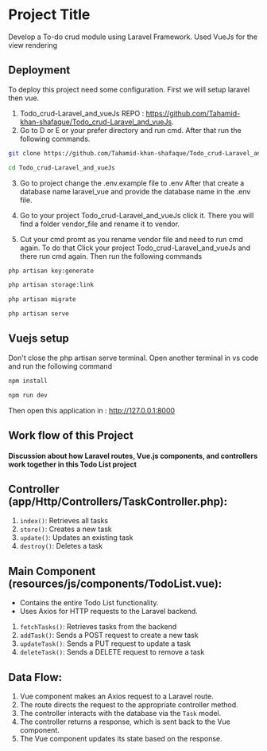 
# Project Title

Develop a To-do crud module using Laravel Framework. Used VueJs for the view rendering 


## Deployment

To deploy this project need some configuration. First we will setup laravel then vue.

1.  Todo_crud-Laravel_and_vueJs REPO : https://github.com/Tahamid-khan-shafaque/Todo_crud-Laravel_and_vueJs.
2.  Go to D or E or your prefer directory and run cmd. After that run the following commands.                     

```bash
git clone https://github.com/Tahamid-khan-shafaque/Todo_crud-Laravel_and_vueJs.git
```
```bash
cd Todo_crud-Laravel_and_vueJs
```
3. Go to project change the .env.example file to .env After that create a database name 
laravel_vue and provide the database name in the .env file.

4. Go to your project Todo_crud-Laravel_and_vueJs click it. There you will find a folder vendor_file and rename it to vendor.

5. Cut your cmd promt as you rename vendor file and need to run cmd again. To do that Click your project Todo_crud-Laravel_and_vueJs and there run cmd again. Then run the following commands

```bash
php artisan key:generate
```
```bash
php artisan storage:link
```
```bash 
php artisan migrate
```
```bash
php artisan serve
```
## Vuejs setup
Don't close the php artisan serve terminal. Open another terminal in vs code and run the following command 

```bash
npm install
```

```bash
npm run dev
```
Then open this application in : http://127.0.0.1:8000


## Work flow of this Project

#### Discussion about how Laravel routes, Vue.js components, and controllers work together in this Todo List project

## Controller (app/Http/Controllers/TaskController.php):

1. `index()`: Retrieves all tasks
2. `store()`: Creates a new task
3. `update()`: Updates an existing task
4. `destroy()`: Deletes a task



## Main Component (resources/js/components/TodoList.vue):
- Contains the entire Todo List functionality.
- Uses Axios for HTTP requests to the Laravel backend.

1. `fetchTasks()`: Retrieves tasks from the backend
2. `addTask()`: Sends a POST request to create a new task
3. `updateTask()`: Sends a PUT request to update a task
4. `deleteTask()`: Sends a DELETE request to remove a task

## Data Flow:

1. Vue component makes an Axios request to a Laravel route.
2. The route directs the request to the appropriate controller method.
3. The controller interacts with the database via the `Task` model.
4. The controller returns a response, which is sent back to the Vue component.
5. The Vue component updates its state based on the response.


